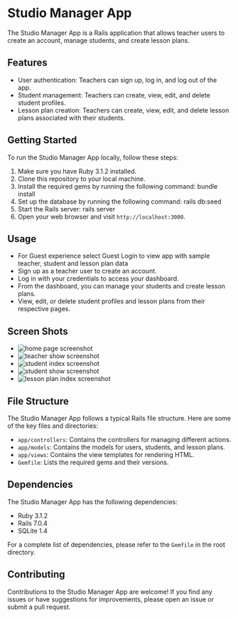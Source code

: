 # Studio Manager App

The Studio Manager App is a Rails application that allows teacher users to 
create an account, manage students, and create lesson plans.

## Features

- User authentication: Teachers can sign up, log in, and log out of the app.
- Student management: Teachers can create, view, edit, and 
  delete student profiles.
- Lesson plan creation: Teachers can create, view, edit, and delete lesson plans 
  associated with their students.

## Getting Started

To run the Studio Manager App locally, follow these steps:

1. Make sure you have Ruby 3.1.2 installed.
2. Clone this repository to your local machine.
3. Install the required gems by running the following command: bundle install
4. Set up the database by running the following command: rails db:seed
5. Start the Rails server: rails server
6. Open your web browser and visit `http://localhost:3000`.

## Usage

- For Guest experience select Guest Login to view app with sample teacher, 
  student and lesson plan data 
- Sign up as a teacher user to create an account.
- Log in with your credentials to access your dashboard.
- From the dashboard, you can manage your students and create lesson plans.
- View, edit, or delete student profiles and lesson plans from their 
  respective pages.

## Screen Shots

- ![home page screenshot](https://studio-manager-profile-images.s3.us-west-1.amazonaws.com/screenshots/StudioManagerScreenshots/home_page_screenshot.png)
- ![teacher show screenshot](https://studio-manager-profile-images.s3.us-west-1.amazonaws.com/screenshots/StudioManagerScreenshots/teacher_show_screenshot.png)
- ![student index screenshot](https://studio-manager-profile-images.s3.us-west-1.amazonaws.com/screenshots/StudioManagerScreenshots/student_index_screenshot.png)
- ![student show screenshot](https://studio-manager-profile-images.s3.us-west-1.amazonaws.com/screenshots/StudioManagerScreenshots/student_show_sceenshot.png)
- ![lesson plan index screenshot](https://studio-manager-profile-images.s3.us-west-1.amazonaws.com/screenshots/StudioManagerScreenshots/lessonplan_index_screenshot.png)

## File Structure

The Studio Manager App follows a typical Rails file structure. Here are some of 
the key files and directories:

- `app/controllers`: Contains the controllers for managing different actions.
- `app/models`: Contains the models for users, students, and lesson plans.
- `app/views`: Contains the view templates for rendering HTML.
- `Gemfile`: Lists the required gems and their versions.

## Dependencies

The Studio Manager App has the following dependencies:

- Ruby 3.1.2
- Rails 7.0.4
- SQLite 1.4

For a complete list of dependencies, please refer to the `Gemfile` in the 
root directory.

## Contributing

Contributions to the Studio Manager App are welcome! If you find any issues or 
have suggestions for improvements, please open an issue or submit 
a pull request.



<!-- # README

This README would normally document whatever steps are necessary to get the
application up and running.

Things you may want to cover:

* Ruby version

* System dependencies

* Configuration

* Database creation

* Database initialization

* How to run the test suite

* Services (job queues, cache servers, search engines, etc.)

* Deployment instructions

* ...

TODO List


- finish specs
- finish seed data
  images
  lesson_plan text
    -generated through chat GPT
- polish styling
- cleanup/edit code
  - google how to run rubocop autofix
    - start from clean working branch first
- push to heroku
- think about domain name
  - look at Route53 for register domain name
- polish/write ReadMe
  - look at examples
  - include images
  - include link to demo app
    - screenshot app
    - put images in S3
    - link to with markdown -->





